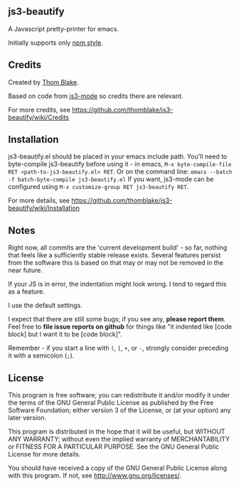 ## js3-beautify ##

A Javascript pretty-printer for emacs.

Initially supports only [npm style](https://github.com/isaacs/npm/blob/master/doc/coding-style.md).

## Credits ##

Created by [Thom Blake](https://github.com/thomblake).

Based on code from [js3-mode](https://github.com/thomblake/js3-mode) so credits there are relevant.

For more credits, see https://github.com/thomblake/js3-beautify/wiki/Credits

## Installation ##

js3-beautify.el should be placed in your emacs include path. You'll need to byte-compile js3-beautify before using it - in emacs, `M-x byte-compile-file RET <path-to-js3-beautify.el> RET`.  Or on the command line: `emacs --batch -f batch-byte-compile js3-beautify.el` If you want, js3-mode can be configured using `M-x customize-group RET js3-beautify RET`.

For more details, see https://github.com/thomblake/js3-beautify/wiki/Installation

## Notes ##

Right now, all commits are the 'current development build' - so far, nothing that feels like a sufficiently stable release exists.  Several features persist from the software this is based on that may or may not be removed in the near future.

If your JS is in error, the indentation might look wrong.  I tend to regard this as a feature.

I use the default settings.

I expect that there are still some bugs; if you see any, **please report them**. Feel free to **file issue reports on github** for things like "it indented like [code block] but I want it to be [code block]".

Remember - if you start a line with `(`, `[`, `+`, or `-`, strongly consider preceding it with a semicolon (`;`).

## License ##

This program is free software; you can redistribute it and/or
modify it under the terms of the GNU General Public License as
published by the Free Software Foundation; either version 3 of
the License, or (at your option) any later version.

This program is distributed in the hope that it will be
useful, but WITHOUT ANY WARRANTY; without even the implied
warranty of MERCHANTABILITY or FITNESS FOR A PARTICULAR
PURPOSE.  See the GNU General Public License for more details.

You should have received a copy of the GNU General Public License
along with this program.  If not, see http://www.gnu.org/licenses/.
